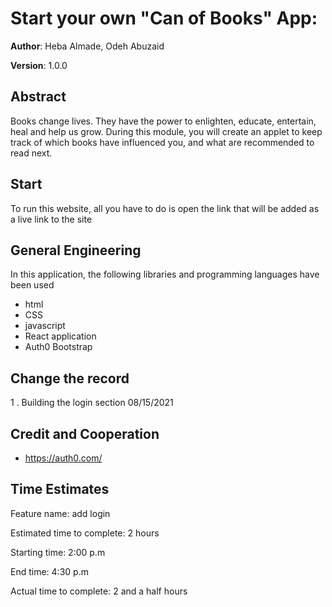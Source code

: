 # Start your own "Can of Books" App:

**Author**: Heba Almade, Odeh Abuzaid


**Version**: 1.0.0

## Abstract
Books change lives. They have the power to enlighten, educate, entertain, heal and help us grow. During this module, you will create an applet to keep track of which books have influenced you, and what are recommended to read next.


## Start
To run this website, all you have to do is open the link that will be added as a live link to the site

## General Engineering
In this application, the following libraries and programming languages ​​have been used
* html
* CSS
* javascript
* React application
 * Auth0
 Bootstrap

## Change the record
1 . Building the login section 08/15/2021


## Credit and Cooperation
* https://auth0.com/


## Time Estimates


Feature name: add login

Estimated time to complete: 2 hours

Starting time: 2:00 p.m

End time: 4:30 p.m

Actual time to complete: 2 and a half hours
